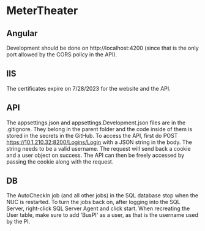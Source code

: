 # MeterTheater

## Angular
Development should be done on http://localhost:4200 (since that is the only port allowed by the CORS policy in the API).

## IIS
The certificates expire on 7/28/2023 for the website and the API.

## API
The appsettings.json and appsettings.Development.json files are in the .gitignore. They belong in the parent folder and the code inside of them is stored in the secrets in the GitHub.
To access the API, first do POST https://10.1.210.32:8200/Logins/Login with a JSON string in the body. The string needs to be a valid username. The request will send back a cookie and a user object on success. The API can then be freely accessed by passing the cookie along with the request.

## DB
The AutoCheckIn job (and all other jobs) in the SQL database stop when the NUC is restarted. To turn the jobs back on, after logging into the SQL Server, right-click SQL Server Agent and click start.
When recreating the User table, make sure to add 'BusPI' as a user, as that is the username used by the PI.